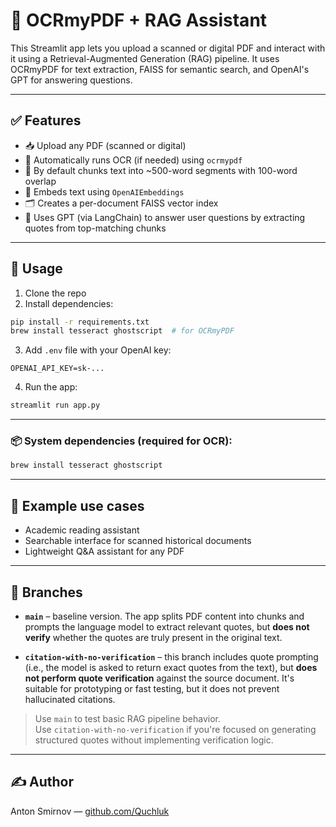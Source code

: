 # 📄 OCRmyPDF + RAG Assistant

This Streamlit app lets you upload a scanned or digital PDF and interact with it using a Retrieval-Augmented Generation (RAG) pipeline.
It uses OCRmyPDF for text extraction, FAISS for semantic search, and OpenAI's GPT for answering questions.

---

## ✅ Features
- 📥 Upload any PDF (scanned or digital)
- 🔎 Automatically runs OCR (if needed) using `ocrmypdf`
- 🧠 By default chunks text into ~500-word segments with 100-word overlap
- 🧬 Embeds text using `OpenAIEmbeddings`
- 🗂 Creates a per-document FAISS vector index
- 🤖 Uses GPT (via LangChain) to answer user questions by extracting quotes from top-matching chunks
---

## 🚀 Usage
1. Clone the repo
2. Install dependencies:
```bash
pip install -r requirements.txt
brew install tesseract ghostscript  # for OCRmyPDF
```
3. Add `.env` file with your OpenAI key:
```env
OPENAI_API_KEY=sk-...
```
4. Run the app:
```bash
streamlit run app.py
```

---

### 📦 System dependencies (required for OCR):
```bash
brew install tesseract ghostscript
```

---

## 🧠 Example use cases
- Academic reading assistant 
- Searchable interface for scanned historical documents
- Lightweight Q&A assistant for any PDF

---

## 🔀 Branches

- **`main`** – baseline version. The app splits PDF content into chunks and prompts the language model to extract relevant quotes, but **does not verify** whether the quotes are truly present in the original text.

- **`citation-with-no-verification`** – this branch includes quote prompting (i.e., the model is asked to return exact quotes from the text), but **does not perform quote verification** against the source document. It's suitable for prototyping or fast testing, but it does not prevent hallucinated citations.

> Use `main` to test basic RAG pipeline behavior.  
> Use `citation-with-no-verification` if you're focused on generating structured quotes without implementing verification logic.

---

## ✍️ Author
Anton Smirnov — [github.com/Quchluk](https://github.com/Quchluk)
